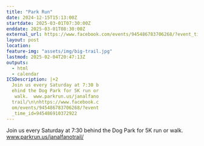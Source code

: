 ```yaml
---
title: "Park Run"
date: 2024-12-15T15:13:00Z
startdate: 2025-03-01T07:30:00Z
enddate: 2025-03-01T08:30:00Z
external_url: https://www.facebook.com/events/945486783706268/?event_time_id=945486910372922
layout: post
location: 
feature-img: "assets/img/big-trail.jpg"
lastmod: 2025-02-04T20:47:13Z
outputs:
  - html
  - calendar
ICSDescription: |+2
  Join us every Saturday at 7:30 b  ehind the Dog Park for 5K run or   walk.  www.parkrun.us/janalfano  trail/\n\nhttps://www.facebook.c  om/events/945486783706268/?event  _time_id=945486910372922
---
```


Join us every Saturday at 7&#58;30 behind the Dog Park for 5K run or walk.  www.parkrun.us/janalfanotrail/<br>
  <br>
  
